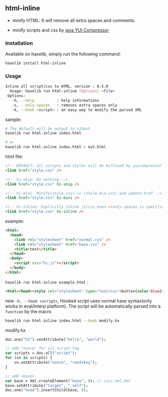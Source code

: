html-inline
-------

* minify HTML: It will remove all extra spaces and comments.

* minify scripts and css by [java YUI Compressor](https://github.com/yui/yuicompressor)


### Installation

Available on haxelib, simply run the following command:

```bash
haxelib install html-inline
```

### Usage

```bash
Inline all script/css to HTML. version : 0.5.0
  Usage: haxelib run html-inline [Options] <file>
 Options:
   -h, --help          : help informations
   -s, --only-spaces   : removes extra spaces only
   -k, --hook <script> : an easy way to modify the parsed XML
```

sample:

```bash
# The default will be output to stdout
haxelib run html-inline index.html

# or
haxelib run html-inline index.html > out.html
```

html file:

```html
<!-- DEFAULT: all scripts and styles will be mifinied by yuicompressor and inline to HTML -->
<link href="style.css" />

<!-- hi-skip: Do nothing -->
<link href="style.css" hi-skip />

<!-- hi-mini: Minify(style.css) => (style.min.css) and update href -->
<link href="style.css" hi-mini />

<!-- hi-inline: Explicitly inline js/css even --only-spaces is specified -->
<link href="style.css" hi-inline />
```

example:

```html
<html>
  <head>
    <link rel="stylesheet" href="normal.css" />
    <link rel="stylesheet" href="base.css" />
    <title>test</title>
  </head>
  <body>
    <script src="hi.js"></script>
  </body>
</html>
```

`haxelib run html-inline example.html` :

```html
<html><head><style rel="stylesheet" type="text/css">button{color:blue}</style><style rel="stylesheet" type="text/css">html,body{margin:0;padding:0}</style><title>test</title></head><body><script type="text/javascript">console.log("hello world!");</script></body></html>
```

new `-h, --hook <script>`, Hooked script uses normal haxe syntax(only works in eval/interp platform).
The script will be automatically parsed into a `function` by the macro

```bash
haxelib run html-inline index.html --hook modify.hx
```

modify.hx

```haxe
doc.one("h2").setAttribute("hello", "world");

// add "nonce" for all script tag
var scripts = doc.all("script");
for (sn in scripts) {
	sn.setAttribute("nonce", "randskey");
}

// add <base>
var base = Xml.createElement("base", 0); // csss.xml.Xml
base.setAttribute("target", "_self");
doc.one("head").insertChild(base, 0);
```
